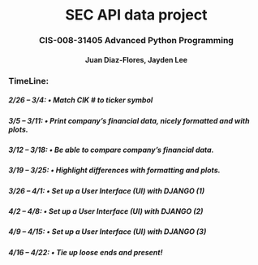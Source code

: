 
<h1 align="center">SEC API data project

<h3 align="center">CIS-008-31405 Advanced Python Programming</h3>
<h4 align="center">Juan Diaz-Flores, Jayden Lee</h4>


<h3>TimeLine: </h3>
<h5>2/26 – 3/4: • Match CIK # to ticker symbol </h5>
<h5>3/5 – 3/11: • Print company’s financial data, nicely formatted and with plots. </h5>
<h5>3/12 – 3/18: • Be able to compare company’s financial data. </h5>
<h5>3/19 – 3/25: • Highlight differences with formatting and plots. </h5>
<h5>3/26 – 4/1: • Set up a User Interface (UI) with DJANGO (1) </h5>
<h5>4/2 – 4/8: • Set up a User Interface (UI) with DJANGO (2) </h5>
<h5>4/9 – 4/15: • Set up a User Interface (UI) with DJANGO (3) </h5>
<h5>4/16 – 4/22: • Tie up loose ends and present! </h5>
